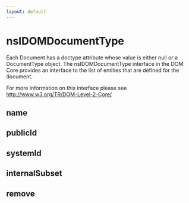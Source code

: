 ```yaml
---
layout: default
---
```


# nsIDOMDocumentType #

Each Document has a doctype attribute whose value is either null 
or a DocumentType object. 
The nsIDOMDocumentType interface in the DOM Core provides an 
interface to the list of entities that are defined for the document.

For more information on this interface please see 
http://www.w3.org/TR/DOM-Level-2-Core/


## name ##

## publicId ##

## systemId ##

## internalSubset ##

## remove ##
